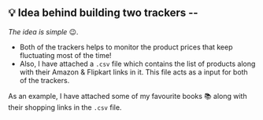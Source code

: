 ## 💡 Idea behind building two trackers --

*The idea is simple* 😉. 
- Both of the trackers helps to monitor the product prices that keep fluctuating most of the time!
- Also, I have attached a ``` .csv ``` file which contains the list of products along with their Amazon & Flipkart links in it. This file acts as a input for both of the trackers.

As an example, I have attached some of my favourite books 📚 along with their shopping links in the ``` .csv ``` file.
